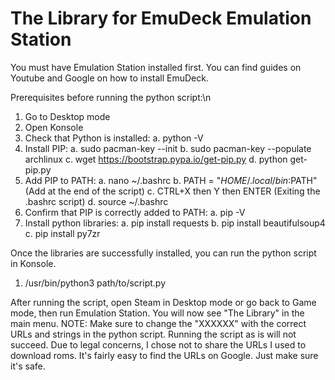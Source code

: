# The Library for EmuDeck Emulation Station

You must have Emulation Station installed first. You can find guides on Youtube and Google on how to install EmuDeck.

Prerequisites before running the python script:\n
1. Go to Desktop mode
2. Open Konsole
3. Check that Python is installed:
   a. python -V
5. Install PIP:
   a. sudo pacman-key --init
   b. sudo pacman-key --populate archlinux
   c. wget https://bootstrap.pypa.io/get-pip.py
   d. python get-pip.py
6. Add PIP to PATH:
   a. nano ~/.bashrc
   b. PATH = "$HOME/.local/bin:$PATH" (Add at the end of the script)
   c. CTRL+X then Y then ENTER (Exiting the .bashrc script)
   d. source ~/.bashrc
8. Confirm that PIP is correctly added to PATH:
   a. pip -V
9. Install python libraries:
   a. pip install requests
   b. pip install beautifulsoup4
   c. pip install py7zr

Once the libraries are successfully installed, you can run the python script in Konsole.
1. /usr/bin/python3 path/to/script.py

After running the script, open Steam in Desktop mode or go back to Game mode, then run Emulation Station. You will now see "The Library" in the main menu.
NOTE: Make sure to change the "XXXXXX" with the correct URLs and strings in the python script. Running the script as is will not succeed. Due to legal concerns, I chose not to share the URLs I used to download roms. It's fairly easy to find the URLs on Google. Just make sure it's safe.
